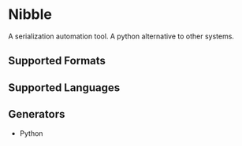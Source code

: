 # Nibble
A serialization automation tool. A python alternative to other systems.

## Supported Formats


## Supported Languages


## Generators
* Python